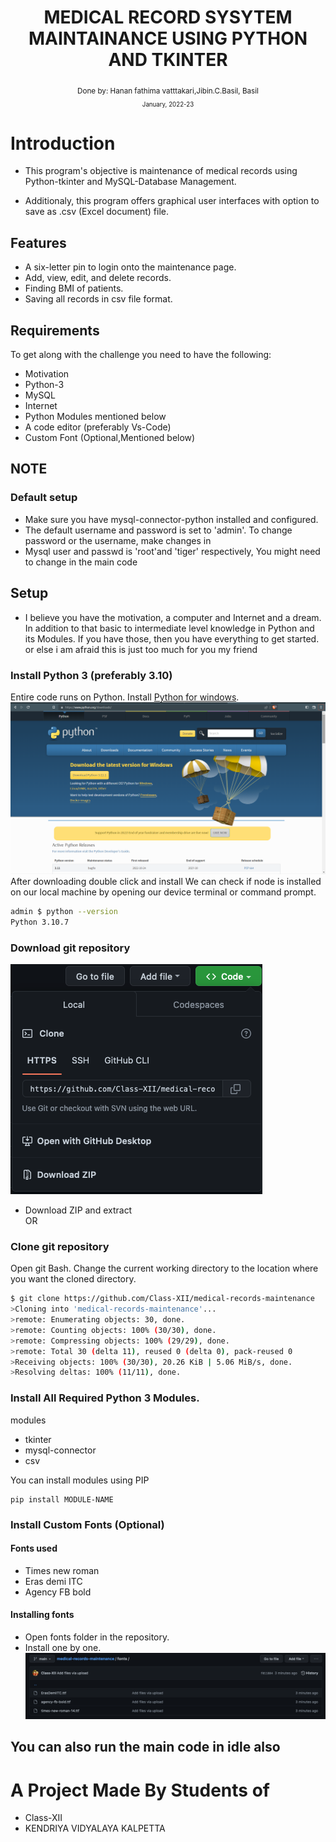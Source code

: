 
<div align="center">

  <h1> MEDICAL RECORD SYSYTEM MAINTAINANCE USING PYTHON AND TKINTER</h1>

  <sub>Done by: <a>Hanan fathima vatttakari,Jibin.C.Basil, Basil</a><br>
<small> January, 2022-23</small></sub>

</div>

# Introduction
- This program's objective is      maintenance of medical records using Python-tkinter and MySQL-Database Management.

- Additionaly, this program offers graphical user interfaces with option to save as .csv (Excel document) file.

## Features

- A six-letter pin to login onto the maintenance page.
- Add, view, edit, and delete records.
- Finding BMI of patients.
- Saving all records in csv file format.

## Requirements
To get along with the challenge you need to have the following:
- Motivation
- Python-3
- MySQL
- Internet
- Python Modules mentioned below
- A code editor (preferably Vs-Code)
- Custom Font (Optional,Mentioned below)

## NOTE

### Default setup
- Make sure you have mysql-connector-python installed and configured.
- The default username and password is set to 'admin'. To change password or the username, make changes in 
- Mysql user and passwd is 'root'and 'tiger' respectively, You might need to change in the main code

## Setup
- I believe you have the motivation, a computer and Internet and a dream. In addition to that basic to intermediate level knowledge in Python and its Modules. If you have those, then you have everything to get started.
or else i am afraid this is just too much for you my friend

### Install Python 3 (preferably 3.10)
Entire code runs on Python. Install [Python for windows](https://www.python.org/downloads/).
![Python download](IMAGE/download_python.png)
After downloading double click and install
We can check if node is installed on our local machine by opening our device terminal or command prompt.

```sh
admin $ python --version
Python 3.10.7
```
### Download git repository
![Download repository](IMAGE/repository.png)
- Download ZIP and extract 
  <div>OR<div>
### Clone git repository
Open git Bash.
Change the current working directory to the location where you want the cloned directory.
```sh
$ git clone https://github.com/Class-XII/medical-records-maintenance
>Cloning into 'medical-records-maintenance'...
>remote: Enumerating objects: 30, done.
>remote: Counting objects: 100% (30/30), done.
>remote: Compressing objects: 100% (29/29), done.
>remote: Total 30 (delta 11), reused 0 (delta 0), pack-reused 0
>Receiving objects: 100% (30/30), 20.26 KiB | 5.06 MiB/s, done.
>Resolving deltas: 100% (11/11), done.
```
### Install All Required Python 3 Modules.
modules
- tkinter
- mysql-connector
- csv

You can install modules using PIP

```
pip install MODULE-NAME
```
### Install Custom Fonts (Optional)

#### Fonts used
- Times new roman
- Eras demi ITC
- Agency FB bold

#### Installing fonts
- Open fonts folder in the repository.
- Install one by one.
![installing fonts](IMAGE/font.png)

## You can also run the main code in idle also 

# A Project Made By Students of 
- Class-XII 
- KENDRIYA VIDYALAYA KALPETTA
